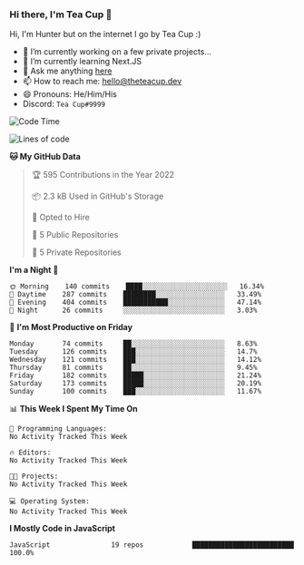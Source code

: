 ### Hi there, I'm Tea Cup 👋 

Hi, I'm Hunter but on the internet I go by Tea Cup :)

- 🔭 I’m currently working on a few private projects...
- 🌱 I’m currently learning Next.JS
- 💬 Ask me anything [here](https://github.com/TheTeaCup/TheTeaCup/issues)
- 📫 How to reach me: [hello@theteacup.dev](mailto:hello@theteacup.dev)
- 😄 Pronouns: He/Him/His
- Discord: `Tea Cup#9999`

<!--START_SECTION:waka-->
![Code Time](http://img.shields.io/badge/Code%20Time-181%20hrs%2052%20mins-blue)

![Lines of code](https://img.shields.io/badge/From%20Hello%20World%20I%27ve%20Written-70%20Thousand%20lines%20of%20code-blue)

**🐱 My GitHub Data** 

> 🏆 595 Contributions in the Year 2022
 > 
> 📦 2.3 kB Used in GitHub's Storage 
 > 
> 💼 Opted to Hire
 > 
> 📜 5 Public Repositories 
 > 
> 🔑 5 Private Repositories  
 > 
**I'm a Night 🦉** 

```text
🌞 Morning    140 commits    ████░░░░░░░░░░░░░░░░░░░░░   16.34% 
🌆 Daytime    287 commits    ████████░░░░░░░░░░░░░░░░░   33.49% 
🌃 Evening    404 commits    ███████████░░░░░░░░░░░░░░   47.14% 
🌙 Night      26 commits     ░░░░░░░░░░░░░░░░░░░░░░░░░   3.03%

```
📅 **I'm Most Productive on Friday** 

```text
Monday       74 commits     ██░░░░░░░░░░░░░░░░░░░░░░░   8.63% 
Tuesday      126 commits    ███░░░░░░░░░░░░░░░░░░░░░░   14.7% 
Wednesday    121 commits    ███░░░░░░░░░░░░░░░░░░░░░░   14.12% 
Thursday     81 commits     ██░░░░░░░░░░░░░░░░░░░░░░░   9.45% 
Friday       182 commits    █████░░░░░░░░░░░░░░░░░░░░   21.24% 
Saturday     173 commits    █████░░░░░░░░░░░░░░░░░░░░   20.19% 
Sunday       100 commits    ███░░░░░░░░░░░░░░░░░░░░░░   11.67%

```


📊 **This Week I Spent My Time On** 

```text
💬 Programming Languages: 
No Activity Tracked This Week

🔥 Editors: 
No Activity Tracked This Week

🐱‍💻 Projects: 
No Activity Tracked This Week

💻 Operating System: 
No Activity Tracked This Week

```

**I Mostly Code in JavaScript** 

```text
JavaScript               19 repos            █████████████████████████   100.0%

```



<!--END_SECTION:waka-->
